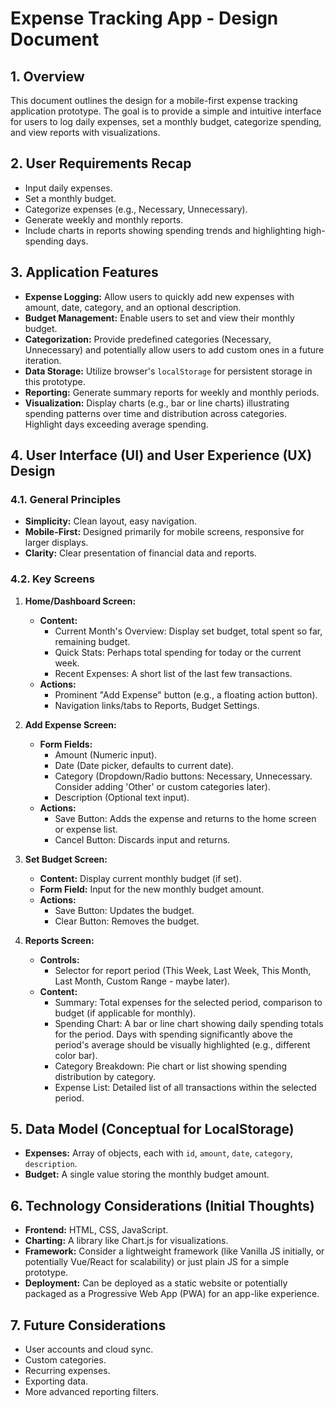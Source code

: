 # Expense Tracking App - Design Document

## 1. Overview

This document outlines the design for a mobile-first expense tracking application prototype. The goal is to provide a simple and intuitive interface for users to log daily expenses, set a monthly budget, categorize spending, and view reports with visualizations.

## 2. User Requirements Recap

- Input daily expenses.
- Set a monthly budget.
- Categorize expenses (e.g., Necessary, Unnecessary).
- Generate weekly and monthly reports.
- Include charts in reports showing spending trends and highlighting high-spending days.

## 3. Application Features

- **Expense Logging:** Allow users to quickly add new expenses with amount, date, category, and an optional description.
- **Budget Management:** Enable users to set and view their monthly budget.
- **Categorization:** Provide predefined categories (Necessary, Unnecessary) and potentially allow users to add custom ones in a future iteration.
- **Data Storage:** Utilize browser's `localStorage` for persistent storage in this prototype.
- **Reporting:** Generate summary reports for weekly and monthly periods.
- **Visualization:** Display charts (e.g., bar or line charts) illustrating spending patterns over time and distribution across categories. Highlight days exceeding average spending.

## 4. User Interface (UI) and User Experience (UX) Design

### 4.1. General Principles

- **Simplicity:** Clean layout, easy navigation.
- **Mobile-First:** Designed primarily for mobile screens, responsive for larger displays.
- **Clarity:** Clear presentation of financial data and reports.

### 4.2. Key Screens

1.  **Home/Dashboard Screen:**
    *   **Content:**
        *   Current Month's Overview: Display set budget, total spent so far, remaining budget.
        *   Quick Stats: Perhaps total spending for today or the current week.
        *   Recent Expenses: A short list of the last few transactions.
    *   **Actions:**
        *   Prominent "Add Expense" button (e.g., a floating action button).
        *   Navigation links/tabs to Reports, Budget Settings.

2.  **Add Expense Screen:**
    *   **Form Fields:**
        *   Amount (Numeric input).
        *   Date (Date picker, defaults to current date).
        *   Category (Dropdown/Radio buttons: Necessary, Unnecessary. Consider adding 'Other' or custom categories later).
        *   Description (Optional text input).
    *   **Actions:**
        *   Save Button: Adds the expense and returns to the home screen or expense list.
        *   Cancel Button: Discards input and returns.

3.  **Set Budget Screen:**
    *   **Content:** Display current monthly budget (if set).
    *   **Form Field:** Input for the new monthly budget amount.
    *   **Actions:**
        *   Save Button: Updates the budget.
        *   Clear Button: Removes the budget.

4.  **Reports Screen:**
    *   **Controls:**
        *   Selector for report period (This Week, Last Week, This Month, Last Month, Custom Range - maybe later).
    *   **Content:**
        *   Summary: Total expenses for the selected period, comparison to budget (if applicable for monthly).
        *   Spending Chart: A bar or line chart showing daily spending totals for the period. Days with spending significantly above the period's average should be visually highlighted (e.g., different color bar).
        *   Category Breakdown: Pie chart or list showing spending distribution by category.
        *   Expense List: Detailed list of all transactions within the selected period.

## 5. Data Model (Conceptual for LocalStorage)

- **Expenses:** Array of objects, each with `id`, `amount`, `date`, `category`, `description`.
- **Budget:** A single value storing the monthly budget amount.

## 6. Technology Considerations (Initial Thoughts)

- **Frontend:** HTML, CSS, JavaScript.
- **Charting:** A library like Chart.js for visualizations.
- **Framework:** Consider a lightweight framework (like Vanilla JS initially, or potentially Vue/React for scalability) or just plain JS for a simple prototype.
- **Deployment:** Can be deployed as a static website or potentially packaged as a Progressive Web App (PWA) for an app-like experience.

## 7. Future Considerations

- User accounts and cloud sync.
- Custom categories.
- Recurring expenses.
- Exporting data.
- More advanced reporting filters.
